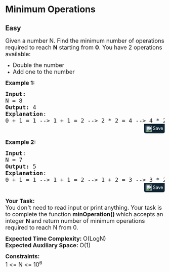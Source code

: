 # Minimum Operations
## Easy
<div class="problems_problem_content__Xm_eO"><p><span style="font-size: 18px;">Given a number N.&nbsp;Find the minimum number of operations required to reach <strong>N</strong>&nbsp;starting from <strong>0</strong>. You have 2 operations available:</span></p>
<ul>
<li><span style="font-size: 18px;">Double the number </span></li>
<li><span style="font-size: 18px;">Add one to the number</span></li>
</ul>
<p><span style="font-size: 18px;"><strong>Example 1:</strong></span></p>
<pre style="margin-bottom: 0px;"><span style="font-size: 18px;"><strong>Input:</strong>
N = 8
<strong>Output:</strong> 4
<strong>Explanation</strong>: <br>0 + 1 = 1 --&gt; 1 + 1 = 2 --&gt; 2 * 2 = 4 --&gt; 4 * 2 = 8.
</span></pre><div class="saveCodeBtnTag" style="text-align:right; margin-bottom:17px;"><span class="saveCodeBtnSpan saveCodeBtnTag" style="background:#0f2533; padding: 5px; border-radius: 0 0 5px 5px;  display: inline-block;" onmouseover="this.style=`background:#797979;;padding: 5px; border-radius: 0 0 5px 5px;  display: inline-block;`" ;="" onmouseout="this.style=`background:#0f2533; padding: 5px; border-radius: 0 0 5px 5px;  display: inline-block;`;"><a src="?&amp;url=https://practice.geeksforgeeks.org/problems/find-optimum-operation4504/1&amp;title=Minimum%20Operations%20%7C%20Practice%20%7C%20GeeksforGeeks&amp;hashtags=&amp;code=Input%3A%0AN%20%3D%208%0AOutput%3A%204%0AExplanation%3A%20%0A0%20%2B%201%20%3D%201%20--%3E%201%20%2B%201%20%3D%202%20--%3E%202%20*%202%20%3D%204%20--%3E%204%20*%202%20%3D%208.%0A" class="saveCodeBtn saveCodeBtnTag" style="color: white; text-decoration: none; text-shadow: none; background-color: transparent;"><img src="chrome-extension://annlhfjgbkfmbbejkbdpgbmpbcjnehbb/images/saveicon.png" style="margin:0; display: inline-block; vertical-align: middle; height: 19px; width: 19px;background: #ffffff00; border: none;" class="saveCodeBtnTag"> Save</a><a></a></span></div>
<p><span style="font-size: 18px;"><strong>Example 2:</strong></span></p>
<pre style="margin-bottom: 0px;"><span style="font-size: 18px;"><strong>Input</strong>: 
N = 7
<strong>Output:</strong> 5
<strong>Explanation</strong>: <br>0 + 1 = 1 --&gt; 1 + 1 = 2 --&gt; 1 + 2 = 3 --&gt; 3 * 2 = 6 --&gt; 6 + 1 = 7.
</span></pre><div class="saveCodeBtnTag" style="text-align:right; margin-bottom:17px;"><span class="saveCodeBtnSpan saveCodeBtnTag" style="background:#0f2533; padding: 5px; border-radius: 0 0 5px 5px;  display: inline-block;" onmouseover="this.style=`background:#797979;;padding: 5px; border-radius: 0 0 5px 5px;  display: inline-block;`" ;="" onmouseout="this.style=`background:#0f2533; padding: 5px; border-radius: 0 0 5px 5px;  display: inline-block;`;"><a src="?&amp;url=https://practice.geeksforgeeks.org/problems/find-optimum-operation4504/1&amp;title=Minimum%20Operations%20%7C%20Practice%20%7C%20GeeksforGeeks&amp;hashtags=&amp;code=Input%3A%20%0AN%20%3D%207%0AOutput%3A%205%0AExplanation%3A%20%0A0%20%2B%201%20%3D%201%20--%3E%201%20%2B%201%20%3D%202%20--%3E%201%20%2B%202%20%3D%203%20--%3E%203%20*%202%20%3D%206%20--%3E%206%20%2B%201%20%3D%207.%0A" class="saveCodeBtn saveCodeBtnTag" style="color: white; text-decoration: none; text-shadow: none; background-color: transparent;"><img src="chrome-extension://annlhfjgbkfmbbejkbdpgbmpbcjnehbb/images/saveicon.png" style="margin:0; display: inline-block; vertical-align: middle; height: 19px; width: 19px;background: #ffffff00; border: none;" class="saveCodeBtnTag"> Save</a><a></a></span></div>
<p><span style="font-size: 18px;"><strong>Your Task:</strong><br>You don't need to read input or print anything. Your task is to complete the function&nbsp;<strong>minOperation()&nbsp;</strong>which accepts an integer <strong>N </strong>and return number of minimum operations required to reach N from 0.</span></p>
<p><span style="font-size: 18px;"><strong>Expected Time Complexity: </strong>O(LogN)<br><strong>Expected Auxiliary Space:&nbsp;</strong>O(1)</span></p>
<p><span style="font-size: 18px;"><strong>Constraints:</strong><br>1 &lt;= N&nbsp;&lt;= 10<sup>6</sup></span></p></div>